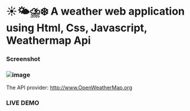 # ☀️🌤⛈❄️ A weather web application using Html, Css, Javascript, Weathermap Api
### Screenshot
### ![image](https://github.com/ishhanayy/Weather-app/assets/86361355/5b71203e-d07e-4362-a815-5d6700d7acf3)
The API provider: http://www.OpenWeatherMap.org

### LIVE DEMO
